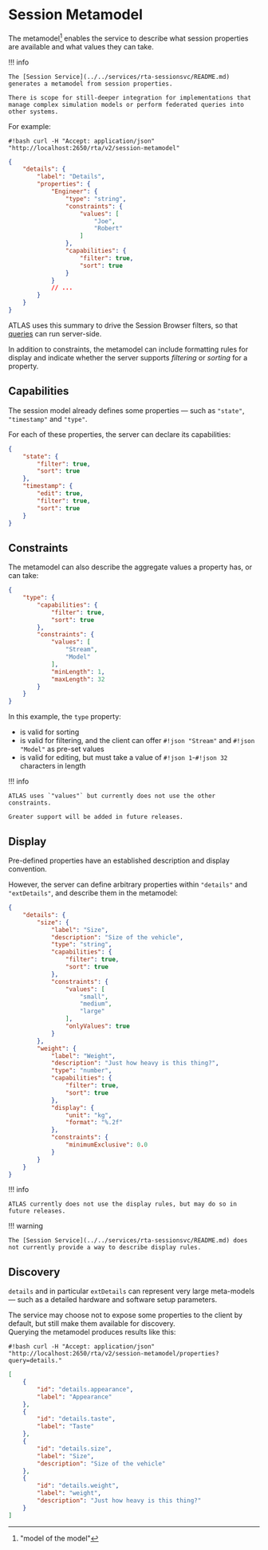 # Session Metamodel

The metamodel[^1] enables the service to describe what session properties are available and what values they can take.

!!! info

    The [Session Service](../../services/rta-sessionsvc/README.md) generates a metamodel from session properties.

    There is scope for still-deeper integration for implementations that manage complex simulation models or perform federated queries into other systems.

For example:

`#!bash curl -H "Accept: application/json" "http://localhost:2650/rta/v2/session-metamodel"` 

```json
{
    "details": {
        "label": "Details",
        "properties": {
            "Engineer": {
                "type": "string",
                "constraints": {
                    "values": [
                        "Joe",
                        "Robert"
                    ]
                },
                "capabilities": {
                    "filter": true,
                    "sort": true
                }
            }
            // ...
        }
    }
}
```

ATLAS uses this summary to drive the Session Browser filters, so that [queries](queries.md) can run server-side.

In addition to constraints, the metamodel can include formatting rules for display and indicate whether the server supports _filtering_ or _sorting_ for a property.

## Capabilities

The session model already defines some properties &mdash; such as `"state"`, `"timestamp"` and `"type"`.

For each of these properties, the server can declare its capabilities:

```json
{
    "state": {
        "filter": true,
        "sort": true
    },
    "timestamp": {
        "edit": true,
        "filter": true,
        "sort": true
    }
}
```

## Constraints

The metamodel can also describe the aggregate values a property has, or can take:

```json
{
    "type": {
        "capabilities": {
            "filter": true,
            "sort": true
        },
        "constraints": {
            "values": [
                "Stream",
                "Model"
            ],
            "minLength": 1,
            "maxLength": 32
        }
    }
}
```

In this example, the `type` property:

* is valid for sorting
* is valid for filtering, and the client can offer `#!json "Stream"` and `#!json "Model"` as pre-set values
* is valid for editing, but must take a value of `#!json 1`-`#!json 32` characters in length

!!! info

    ATLAS uses `"values"` but currently does not use the other constraints.

    Greater support will be added in future releases.

## Display 

Pre-defined properties have an established description and display convention.

However, the server can define arbitrary properties within `"details"` and `"extDetails"`, and describe them in the metamodel:

```json
{
    "details": {
        "size": {
            "label": "Size",
            "description": "Size of the vehicle",
            "type": "string",
            "capabilities": {
                "filter": true,
                "sort": true
            },
            "constraints": {
                "values": [
                    "small",
                    "medium",
                    "large"
                ],
                "onlyValues": true
            }
        },
        "weight": {
            "label": "Weight",
            "description": "Just how heavy is this thing?",
            "type": "number",
            "capabilities": {
                "filter": true,
                "sort": true
            },
            "display": {
                "unit": "kg",
                "format": "%.2f"
            },
            "constraints": {
                "minimumExclusive": 0.0
            }
        }
    }
}
```

!!! info

    ATLAS currently does not use the display rules, but may do so in future releases.

!!! warning

    The [Session Service](../../services/rta-sessionsvc/README.md) does not currently provide a way to describe display rules.

## Discovery

`details` and in particular `extDetails` can represent very large meta-models &mdash; such as a detailed hardware and software setup parameters.

The service may choose not to expose some properties to the client by default, but still make them available for discovery.  
Querying the metamodel produces results like this:

`#!bash curl -H "Accept: application/json" "http://localhost:2650/rta/v2/session-metamodel/properties?query=details."`

```json
[
    {
        "id": "details.appearance",
        "label": "Appearance"
    },
    {
        "id": "details.taste",
        "label": "Taste"
    },
    {
        "id": "details.size",
        "label": "Size",
        "description": "Size of the vehicle"
    },
    {
        "id": "details.weight",
        "label": "weight",
        "description": "Just how heavy is this thing?"
    }
]
```

[^1]: "model of the model"
